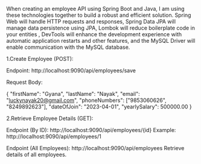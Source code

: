 When creating an employee API using Spring Boot and Java, I am using these technologies together to build a robust and efficient solution. 
Spring Web will handle HTTP requests and responses, Spring Data JPA will manage data persistence using JPA, Lombok will reduce boilerplate code in your entities ,
DevTools will enhance the development experience with automatic application restarts and other features, and the MySQL Driver will enable communication with the MySQL database. 


1.Create Employee (POST):

Endpoint: http://localhost:9090/api/employees/save

Request Body:

{
    "firstName": "Gyana",
    "lastName": "Nayak",
    "email": "luckynayak20@gmail.com",
    "phoneNumbers": ["9853060626", "8249892623"],
    "dateOfJoin": "2023-04-01",
    "yearlySalary": 500000.00
}


2.Retrieve Employee Details (GET):

Endpoint (By ID): http://localhost:9090/api/employees/{id} 
Example: http://localhost:9090/api/employees/1

Endpoint (All Employees): http://localhost:9090/api/employees
Retrieve details of all employees.

